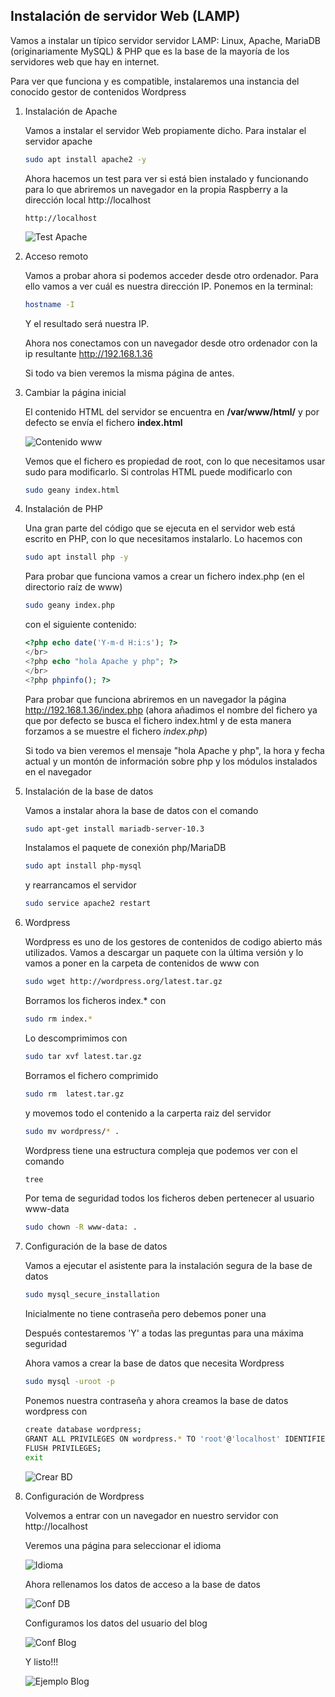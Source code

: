 ## Instalación de servidor Web (LAMP)

Vamos a instalar un típico servidor servidor LAMP: Linux, Apache, MariaDB (originariamente MySQL) & PHP que es la base de la mayoría de los servidores web que hay en internet.

Para ver que funciona y es compatible, instalaremos una instancia del conocido gestor de contenidos Wordpress

1. Instalación de Apache

    Vamos a instalar el servidor Web propiamente dicho. Para instalar el servidor apache 
    ```sh
    sudo apt install apache2 -y
    ```
    Ahora hacemos un test para ver si está bien instalado y funcionando para lo que abriremos un navegador en la propia Raspberry a la dirección local http://localhost

    ```
    http://localhost
    ```

    ![Test Apache](./images/TestApache.png)

2. Acceso remoto

    Vamos a probar ahora si podemos acceder desde otro ordenador. Para ello vamos a ver cuál es nuestra dirección IP. Ponemos en la terminal:

    ```sh
    hostname -I
    ```
   
    Y el resultado será nuestra IP.
    
    Ahora nos conectamos con un navegador desde otro ordenador con la ip resultante http://192.168.1.36

    Si todo va bien veremos la misma página de antes.

3. Cambiar la página inicial

    El contenido HTML del servidor se encuentra en **/var/www/html/** y por defecto se envía el fichero **index.html**

    ![Contenido www](./images/contenidowww.png)

    Vemos que el fichero es propiedad de root, con lo que necesitamos usar sudo para modificarlo. Si controlas HTML puede modificarlo con
    ```sh
    sudo geany index.html
    ```
4. Instalación de PHP

    Una gran parte del código que se ejecuta en el servidor web está escrito en  PHP, con lo que necesitamos instalarlo. Lo hacemos con

    ```sh
    sudo apt install php -y
    ```

    Para probar que funciona vamos a crear un fichero index.php (en el directorio raíz de www)

    ```sh
    sudo geany index.php
    ```

    con el siguiente contenido:

    ```php
    <?php echo date('Y-m-d H:i:s'); ?>
    </br>
    <?php echo "hola Apache y php"; ?>
    </br>
    <?php phpinfo(); ?>
    ```

    Para probar que funciona abriremos en un navegador la página http://192.168.1.36/index.php (ahora añadimos el nombre del fichero ya que por defecto se busca el fichero index.html y de esta manera forzamos a se muestre el fichero _index.php_)

    Si todo va bien veremos el mensaje "hola Apache y php", la hora y fecha actual y un montón de información sobre php y los módulos instalados en el navegador

5. Instalación de la base de datos

    Vamos a instalar ahora la base de datos con el comando
    
    ```sh
    sudo apt-get install mariadb-server-10.3
    ```

    Instalamos el paquete de conexión php/MariaDB
    
    ```sh
    sudo apt install php-mysql
    ```

    y rearrancamos el servidor

    ```sh
    sudo service apache2 restart
    ```

6. Wordpress

    Wordpress es uno de los gestores de contenidos de codigo abierto más utilizados. 
    Vamos a descargar un paquete con la última versión y lo vamos a poner en la carpeta de contenidos de www con

    ```sh
    sudo wget http://wordpress.org/latest.tar.gz
    ```

    Borramos los ficheros index.* con

    ```sh
    sudo rm index.*
    ```

    Lo descomprimimos  con

    ```sh
    sudo tar xvf latest.tar.gz
    ```

    Borramos el fichero comprimido

    ```sh
    sudo rm  latest.tar.gz
    ```

    y movemos todo el contenido a la carperta raiz del servidor

    ```sh
    sudo mv wordpress/* .
    ```

    Wordpress tiene una estructura compleja que podemos ver con el comando

    ```sh
    tree
    ```

    Por tema de seguridad todos los ficheros deben pertenecer al usuario www-data

    ```sh
    sudo chown -R www-data: .
    ```

7. Configuración de la base de datos

    Vamos a ejecutar el asistente para la instalación segura de la base de datos

    ```sh
    sudo mysql_secure_installation
    ```
    Inicialmente no tiene contraseña pero debemos poner una

    Después contestaremos 'Y' a todas las preguntas para una máxima seguridad

    Ahora vamos a crear la base de datos que necesita Wordpress

    ```sh
    sudo mysql -uroot -p
    ```

    Ponemos nuestra contraseña y ahora creamos la base de datos wordpress con

    ```sh
    create database wordpress;
    GRANT ALL PRIVILEGES ON wordpress.* TO 'root'@'localhost' IDENTIFIED BY 'TUcontraseña';
    FLUSH PRIVILEGES;
    exit
    ```

    ![Crear BD](./images/createDatabase.png)

8. Configuración de Wordpress

    Volvemos a entrar con un navegador en nuestro servidor con http://localhost

    Veremos una página para seleccionar el idioma

    ![Idioma](./images/wpIdioma.png)

    Ahora rellenamos los datos de acceso a la base de datos 

    ![Conf DB](./images/wpPerdida.png)

    Configuramos los datos del usuario del blog

    ![Conf Blog](./images/wpConfBloq.png)

    Y listo!!!

    ![Ejemplo Blog](./images/wpEjemploBlog.png)
